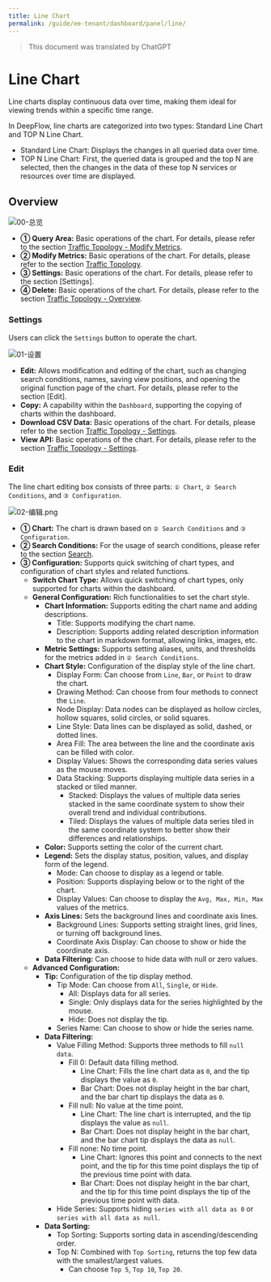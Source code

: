 ```yaml
---
title: Line Chart
permalink: /guide/ee-tenant/dashboard/panel/line/
---
```


> This document was translated by ChatGPT

# Line Chart

Line charts display continuous data over time, making them ideal for viewing trends within a specific time range.

In DeepFlow, line charts are categorized into two types: Standard Line Chart and TOP N Line Chart.

- Standard Line Chart: Displays the changes in all queried data over time.
- TOP N Line Chart: First, the queried data is grouped and the top N are selected, then the changes in the data of these top N services or resources over time are displayed.

## Overview

![00-总览](https://yunshan-guangzhou.oss-cn-beijing.aliyuncs.com/pub/pic/20240520664b0fd1d1069.png)

- **① Query Area:** Basic operations of the chart. For details, please refer to the section [Traffic Topology - Modify Metrics](./topology/).
- **② Modify Metrics:** Basic operations of the chart. For details, please refer to the section [Traffic Topology](./topology/).
- **③ Settings:** Basic operations of the chart. For details, please refer to the section [Settings].
- **④ Delete:** Basic operations of the chart. For details, please refer to the section [Traffic Topology - Overview](./topology/).

### Settings

Users can click the `Settings` button to operate the chart.

![01-设置](https://yunshan-guangzhou.oss-cn-beijing.aliyuncs.com/pub/pic/20240415661cc68097aa9.png)

- **Edit:** Allows modification and editing of the chart, such as changing search conditions, names, saving view positions, and opening the original function page of the chart. For details, please refer to the section [Edit].
- **Copy:** A capability within the `Dashboard`, supporting the copying of charts within the dashboard.
- **Download CSV Data:** Basic operations of the chart. For details, please refer to the section [Traffic Topology - Settings](./topology/).
- **View API:** Basic operations of the chart. For details, please refer to the section [Traffic Topology - Settings](./topology/).

### Edit

The line chart editing box consists of three parts: `① Chart`, `② Search Conditions`, and `③ Configuration`.

![02-编辑.png](https://yunshan-guangzhou.oss-cn-beijing.aliyuncs.com/pub/pic/20240520664ac8cae92be.png)

- **① Chart:** The chart is drawn based on `② Search Conditions` and `③ Configuration`.
- **② Search Conditions:** For the usage of search conditions, please refer to the section [Search](../../query/overview/).
- **③ Configuration:** Supports quick switching of chart types, and configuration of chart styles and related functions.
  - **Switch Chart Type:** Allows quick switching of chart types, only supported for charts within the dashboard.
  - **General Configuration:** Rich functionalities to set the chart style.
    - **Chart Information:** Supports editing the chart name and adding descriptions.
      - Title: Supports modifying the chart name.
      - Description: Supports adding related description information to the chart in markdown format, allowing links, images, etc.
    - **Metric Settings:** Supports setting aliases, units, and thresholds for the metrics added in `② Search Conditions`.
    - **Chart Style:** Configuration of the display style of the line chart.
      - Display Form: Can choose from `Line`, `Bar`, or `Point` to draw the chart.
      - Drawing Method: Can choose from four methods to connect the `Line`.
      - Node Display: Data nodes can be displayed as hollow circles, hollow squares, solid circles, or solid squares.
      - Line Style: Data lines can be displayed as solid, dashed, or dotted lines.
      - Area Fill: The area between the line and the coordinate axis can be filled with color.
      - Display Values: Shows the corresponding data series values as the mouse moves.
      - Data Stacking: Supports displaying multiple data series in a stacked or tiled manner.
        - Stacked: Displays the values of multiple data series stacked in the same coordinate system to show their overall trend and individual contributions.
        - Tiled: Displays the values of multiple data series tiled in the same coordinate system to better show their differences and relationships.
    - **Color:** Supports setting the color of the current chart.
    - **Legend:** Sets the display status, position, values, and display form of the legend.
      - Mode: Can choose to display as a legend or table.
      - Position: Supports displaying below or to the right of the chart.
      - Display Values: Can choose to display the `Avg, Max, Min, Max` values of the metrics.
    - **Axis Lines:** Sets the background lines and coordinate axis lines.
      - Background Lines: Supports setting straight lines, grid lines, or turning off background lines.
      - Coordinate Axis Display: Can choose to show or hide the coordinate axis.
    - **Data Filtering:** Can choose to hide data with null or zero values.
  - **Advanced Configuration:**
    - **Tip:** Configuration of the tip display method.
      - Tip Mode: Can choose from `All`, `Single`, or `Hide`.
        - All: Displays data for all series.
        - Single: Only displays data for the series highlighted by the mouse.
        - Hide: Does not display the tip.
      - Series Name: Can choose to show or hide the series name.
    - **Data Filtering:**
      - Value Filling Method: Supports three methods to fill `null data`.
        - Fill 0: Default data filling method.
          - Line Chart: Fills the line chart data as `0`, and the tip displays the value as `0`.
          - Bar Chart: Does not display height in the bar chart, and the bar chart tip displays the data as `0`.
        - Fill null: No value at the time point.
          - Line Chart: The line chart is interrupted, and the tip displays the value as `null`.
          - Bar Chart: Does not display height in the bar chart, and the bar chart tip displays the data as `null`.
        - Fill none: No time point.
          - Line Chart: Ignores this point and connects to the next point, and the tip for this time point displays the tip of the previous time point with data.
          - Bar Chart: Does not display height in the bar chart, and the tip for this time point displays the tip of the previous time point with data.
      - Hide Series: Supports hiding `series with all data as 0` or `series with all data as null`.
    - **Data Sorting:**
      - Top Sorting: Supports sorting data in ascending/descending order.
      - Top N: Combined with `Top Sorting`, returns the top few data with the smallest/largest values.
        - Can choose `Top 5`, `Top 10`, `Top 20`.
